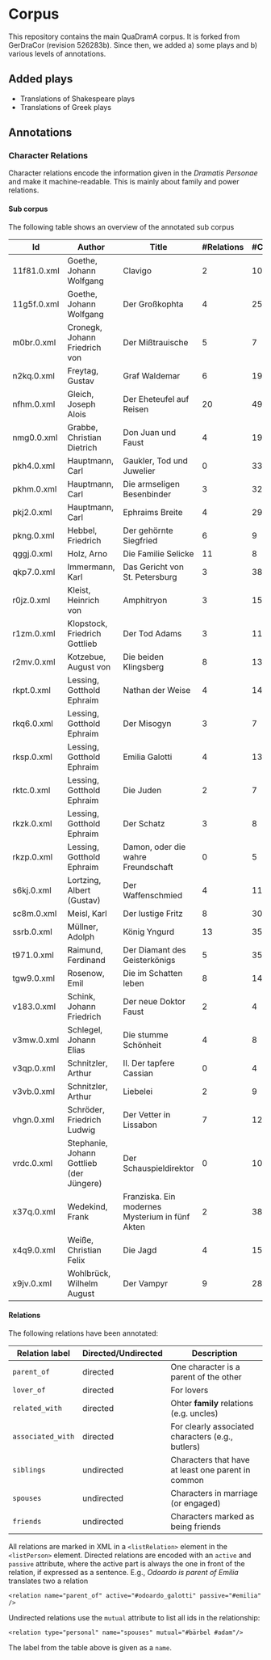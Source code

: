 # Corpus

This repository contains the main QuaDramA corpus. It is forked from GerDraCor (revision 526283b). Since then, we added a) some plays and b) various levels of annotations.


## Added plays

- Translations of Shakespeare plays
- Translations of Greek plays

## Annotations

### Character Relations

Character relations encode the information given in the *Dramatis Personae* and make it machine-readable. This is mainly about family and power relations.

#### Sub corpus

The following table shows an overview of the annotated sub corpus

| Id | Author | Title | #Relations | #Characters |
| ----- | ----- | ----- | ----- | ----- |
| 11f81.0.xml | Goethe, Johann Wolfgang | Clavigo | 2 | 10 |
| 11g5f.0.xml | Goethe, Johann Wolfgang | Der Großkophta | 4 | 25 |
| m0br.0.xml | Cronegk, Johann Friedrich von | Der Mißtrauische | 5 | 7 |
| n2kq.0.xml | Freytag, Gustav | Graf Waldemar | 6 | 19 |
| nfhm.0.xml | Gleich, Joseph Alois | Der Eheteufel auf Reisen | 20 | 49 |
| nmg0.0.xml | Grabbe, Christian Dietrich | Don Juan und Faust | 4 | 19 |
| pkh4.0.xml | Hauptmann, Carl | Gaukler, Tod und Juwelier | 0 | 33 |
| pkhm.0.xml | Hauptmann, Carl | Die armseligen Besenbinder | 3 | 32 |
| pkj2.0.xml | Hauptmann, Carl | Ephraims Breite | 4 | 29 |
| pkng.0.xml | Hebbel, Friedrich | Der gehörnte Siegfried | 6 | 9 |
| qggj.0.xml | Holz, Arno | Die Familie Selicke | 11 | 8 |
| qkp7.0.xml | Immermann, Karl | Das Gericht von St. Petersburg | 3 | 38 |
| r0jz.0.xml | Kleist, Heinrich von | Amphitryon | 3 | 15 |
| r1zm.0.xml | Klopstock, Friedrich Gottlieb | Der Tod Adams | 3 | 11 |
| r2mv.0.xml | Kotzebue, August von | Die beiden Klingsberg | 8 | 13 |
| rkpt.0.xml | Lessing, Gotthold Ephraim | Nathan der Weise | 4 | 14 |
| rkq6.0.xml | Lessing, Gotthold Ephraim | Der Misogyn | 3 | 7 |
| rksp.0.xml | Lessing, Gotthold Ephraim | Emilia Galotti | 4 | 13 |
| rktc.0.xml | Lessing, Gotthold Ephraim | Die Juden | 2 | 7 |
| rkzk.0.xml | Lessing, Gotthold Ephraim | Der Schatz | 3 | 8 |
| rkzp.0.xml | Lessing, Gotthold Ephraim | Damon, oder die wahre Freundschaft | 0 | 5 |
| s6kj.0.xml | Lortzing, Albert (Gustav) | Der Waffenschmied | 4 | 11 |
| sc8m.0.xml | Meisl, Karl | Der lustige Fritz | 8 | 30 |
| ssrb.0.xml | Müllner, Adolph | König Yngurd | 13 | 35 |
| t971.0.xml | Raimund, Ferdinand | Der Diamant des Geisterkönigs | 5 | 35 |
| tgw9.0.xml | Rosenow, Emil | Die im Schatten leben | 8 | 14 |
| v183.0.xml | Schink, Johann Friedrich | Der neue Doktor Faust | 2 | 4 |
| v3mw.0.xml | Schlegel, Johann Elias | Die stumme Schönheit | 4 | 8 |
| v3qp.0.xml | Schnitzler, Arthur | II. Der tapfere Cassian | 0 | 4 |
| v3vb.0.xml | Schnitzler, Arthur | Liebelei | 2 | 9 |
| vhgn.0.xml | Schröder, Friedrich Ludwig | Der Vetter in Lissabon | 7 | 12 |
| vrdc.0.xml | Stephanie, Johann Gottlieb (der Jüngere) | Der Schauspieldirektor | 0 | 10 |
| x37q.0.xml | Wedekind, Frank | Franziska. Ein modernes Mysterium in fünf Akten | 2 | 38 |
| x4q9.0.xml | Weiße, Christian Felix | Die Jagd | 4 | 15 |
| x9jv.0.xml | Wohlbrück, Wilhelm August | Der Vampyr | 9 | 28 |


#### Relations

The following relations have been annotated:

| Relation label | Directed/Undirected | Description |
| ----- | ----- | ------ |
| `parent_of` | directed | One character is a parent of the other | 
| `lover_of` | directed | For lovers | 
| `related_with` | directed | Ohter **family** relations (e.g. uncles) | 
| `associated_with` | directed | For clearly associated characters (e.g., butlers) | 
| `siblings` | undirected | Characters that have at least one parent in common |
| `spouses` | undirected | Characters in marriage (or engaged) |
| `friends` | undirected | Characters marked as being friends |

All relations are marked in XML in a `<listRelation>` element in the `<listPerson>` element. Directed relations are encoded with an `active` and `passive` attribute, where the active part is always the one in front of the relation, if expressed as a sentence. E.g., *Odoardo is parent of Emilia* translates two a relation
	
	<relation name="parent_of" active="#odoardo_galotti" passive="#emilia" />

Undirected relations use the `mutual` attribute to list all ids in the relationship:
	
	<relation type="personal" name="spouses" mutual="#bärbel #adam"/>

The label from the table above is given as a `name`. 
